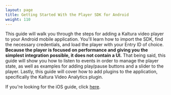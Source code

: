 ```yaml
---
layout: page
title: Getting Started With the Player SDK for Android
weight: 110
---
```

This guide will walk you through the steps for adding a Kaltura video player to your Android mobile application. You'll learn how to import the SDK, find the necessary credentials, and load the player with your Entry ID of choice. **Because the player is focused on performance and giving you the simplest integration possible, it does not contain a UI.** That being said, this guide will show you how to listen to events in order to manage the player state, as well as examples for adding play/pause buttons and a slider to the player. 
Lastly, this guide will cover how to add plugins to the application, specifically the Kaltura Video Analytics plugin.

If you're looking for the iOS guide, click [here](http://developer.kaltura.com/player/ios/getting-started-ios.html). 
